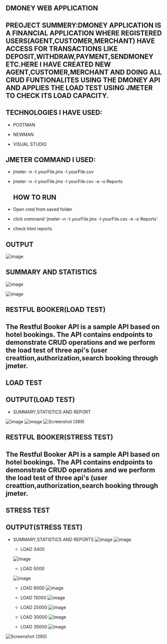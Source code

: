 ## DMONEY WEB APPLICATION
## PREOJECT SUMMERY:DMONEY APPLICATION IS A FINANCIAL APPLICATION WHERE REGISTERED USERS(AGENT,CUSTOMER,MERCHANT) HAVE ACCESS FOR TRANSACTIONS LIKE DEPOSIT,WITHDRAW,PAYMENT,SENDMONEY ETC.HERE I HAVE CREATED NEW AGENT,CUSTOMER,MERCHANT AND DOING ALL CRUD FUNTIONALITES USING THE DMONEY API AND APPLIES THE LOAD TEST USING JMETER TO CHECK ITS LOAD CAPACITY.
## TECHNOLOGIES I HAVE USED:
  - POSTMAN

 - NEWMAN

 - VISUAL STUDIO
  
  ## JMETER COMMAND I USED:

  - jmeter -n -t yourFile.jmx -l yourFile.csv

 - jmeter -n -t yourFile.jmx -l yourFile.csv -e -o Reports

   ## HOW TO RUN

  - Open cmd from saved folder

  - click command 'jmeter -n -t yourFile.jmx -l yourFile.csv -e -o Reports'

  - check html reports

  ## OUTPUT

  ![image](https://github.com/user-attachments/assets/b468de0c-7e31-4942-8060-6aec516d050b)

  ## SUMMARY AND STATISTICS

  
  ![image](https://github.com/user-attachments/assets/16caaf3c-c162-432b-a2e9-e2c597653cea)

  ![image](https://github.com/user-attachments/assets/54685548-5fed-4908-9d4a-441baa87923d)



  ## RESTFUL BOOKER(LOAD TEST)
  ## The Restful Booker API is a sample API based on hotel bookings. The API contains endpoints to demonstrate CRUD operations and we perform the load test of three api's (user creattion,authorization,search booking through jmeter.
  ## LOAD TEST
  ## OUTPUT(LOAD TEST)
  - SUMMARY,STATISTICS AND REPORT
  
  ![image](https://github.com/user-attachments/assets/9dc188a3-86da-4fb6-a9aa-cd914d3f4900)
  ![image](https://github.com/user-attachments/assets/c1b5b4d5-d7d6-4702-8b60-4a55b022561b)
  ![Screenshot (389)](https://github.com/user-attachments/assets/bc0be111-0e15-4d6d-9617-e74de4960367)


  ## RESTFUL BOOKER(STRESS TEST)
   ## The Restful Booker API is a sample API based on hotel bookings. The API contains endpoints to demonstrate CRUD operations and we perform the load test of three api's (user creattion,authorization,search booking through jmeter.
   ## STRESS TEST
   ## OUTPUT(STRESS TEST)
   - SUMMARY,STATISTICS AND REPORTS
     ![image](https://github.com/user-attachments/assets/a3ea7c66-1210-4e19-8477-958461cbd5c1)
     ![image](https://github.com/user-attachments/assets/c099a0c1-0dd2-4b4b-a87d-03d4934eb910)
     
      - LOAD 3400
       
     ![image](https://github.com/user-attachments/assets/fbc1869c-7fa6-403d-add5-a94ceee4dd7f)
      - LOAD 5000
     
     ![image](https://github.com/user-attachments/assets/177ccfc6-75e5-4ddf-80ee-7813115be788)
     
      - LOAD 8000
     ![image](https://github.com/user-attachments/assets/46c94ee2-a426-4d20-b7a2-6628b97cdb4d)
     
      - LOAD 15000
     ![image](https://github.com/user-attachments/assets/c27eb8b9-477d-42f1-8dff-48333607e18b)
     
      - LOAD 25000
     ![image](https://github.com/user-attachments/assets/0739a7c1-0428-4bf9-b86d-ea174042fe62)
     
     - LOAD 30000
     ![image](https://github.com/user-attachments/assets/795b6446-47dc-430e-9ac6-e4b86c2f6bda)
     
     - LOAD 35000
     ![image](https://github.com/user-attachments/assets/4d2c4d42-b6a2-46fb-98e9-a6f38e5f9239)

  ![Screenshot (390)](https://github.com/user-attachments/assets/327e1619-9dd5-47f5-b37a-a147f65c687c)

















